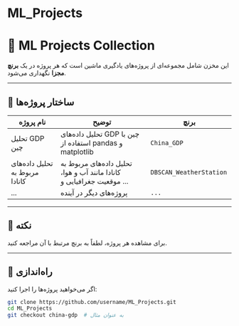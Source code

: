 # ML_Projects
# 🤖 ML Projects Collection

این مخزن شامل مجموعه‌ای از پروژه‌های یادگیری ماشین است که هر پروژه در یک **برنچ مجزا** نگهداری می‌شود.

---

## 📁 ساختار پروژه‌ها

| نام پروژه | توضیح | برنچ |
|-----------|-------|------|
| تحلیل GDP چین | تحلیل داده‌های GDP چین با استفاده از pandas و matplotlib | `China_GDP` |
 تحلیل داده‌های مربوط به کانادا | تحلیل داده‌های مربوط به کانادا مانند آب و هوا، موقعیت جغرافیایی و ... | `DBSCAN_WeatherStation `
| ... | پروژه‌های دیگر در آینده | `...` |

---

## 📌 نکته

برای مشاهده هر پروژه، لطفاً به برنچ مرتبط با آن مراجعه کنید.

---

## 🔧 راه‌اندازی

اگر می‌خواهید پروژه‌ها را اجرا کنید:

```bash
git clone https://github.com/username/ML_Projects.git
cd ML_Projects
git checkout china-gdp  # به عنوان مثال

